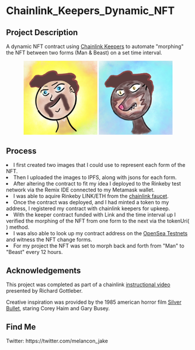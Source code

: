 # Chainlink_Keepers_Dynamic_NFT

<h2>Project Description</h2>
A dynamic NFT contract using <a href="https://docs.chain.link/docs/chainlink-keepers/introduction/">Chainlink Keepers</a> to automate "morphing" the NFT between two forms (Man & Beast) on a set time interval.
<p></p>
<p align="center">
<img alt="Day-Walker" width="40%" src="Images/DayWalker.jpg" />
<img alt="Were-Dog" width="40%" src="Images/Beast.jpg" />
</p>
<h2>Process</h2>
<li>I first created two images that I could use to represent each form of the NFT.  
<li>Then I uploaded the images to IPFS, along with jsons for each form.
<li>After altering the contract to fit my idea I deployed to the Rinkeby test network via the Remix IDE connected to my Metamask wallet.
<li>I was able to aquire Rinkeby LINK/ETH from the <a href="https://faucets.chain.link/rinkeby">chainlink faucet</a>.
<li>Once the contract was deployed, and I had minted a token to my address, I registered my contract with chainlink keepers for upkeep.
<li>With the keeper contract funded with Link and the time interval up I verified the morphing of the NFT from one form to the next via the 
    tokenUri( ) method.
<li>I was also able to look up my contract address on the <a href="https://testnets.opensea.io">OpenSea Testnets</a> and witness the NFT change forms.
<li>For my project the NFT was set to morph back and forth from "Man" to "Beast" every 12 hours.
<h2>Acknowledgements</h2>
This project was completed as part of a chainlink <a href ="https://www.youtube.com/watch?v=E7Rm1LUKhj4">instructional video</a> presented by Richard Gottleber.

Creative inspiration was provided by the 1985 american horror film <a href="https://en.wikipedia.org/wiki/Silver_Bullet_(film)">Silver Bullet</a>, staring Corey Haim and Gary Busey.
<h2>Find Me</h2>
Twitter: https://twitter.com/melancon_jake
